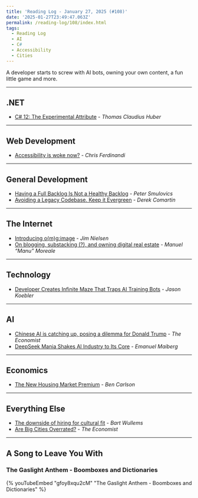 ```yaml
---
title: 'Reading Log - January 27, 2025 (#108)'
date: '2025-01-27T23:49:47.063Z'
permalink: /reading-log/108/index.html
tags:
  - Reading Log
  - AI
  - C#
  - Accessibility
  - Cities
---
```


A developer starts to screw with AI bots, owning your own content, a fun little game and more.
<!-- excerpt -->

---

## .NET

- [C# 12: The Experimental Attribute](https://www.thomasclaudiushuber.com/2024/12/09/csharp-12-experimental-attribute/) - *Thomas Claudius Huber*

---

## Web Development

- [Accessibility is woke now?](https://gomakethings.com/accessibility-is-woke-now/) - *Chris Ferdinandi*

---

## General Development

- [Having a Full Backlog Is Not a Healthy Backlog](https://dotneteers.net/having-a-full-backlog-is-not-a-healthy-backlog/) - *Peter Smulovics*
- [Avoiding a Legacy Codebase. Keep it Evergreen](https://codeopinion.com/avoiding-a-legacy-codebase-keep-it-evergreen/) - *Derek Comartin*

---

## The Internet

- [Introducing o(m)g:image](https://blog.jim-nielsen.com/2024/omgimg/) - *Jim Nielsen*
- [On blogging, substacking (?), and owning digital real estate](https://manuelmoreale.com/on-blogging-substacking-and-owning-digital-real-estate) - *Manuel “Manu” Moreale*

---

## Technology

- [Developer Creates Infinite Maze That Traps AI Training Bots](https://www.404media.co/developer-creates-infinite-maze-to-trap-ai-crawlers-in/) - *Jason Koebler*

---

## AI

- [Chinese AI is catching up, posing a dilemma for Donald Trump](https://www.economist.com/leaders/2025/01/23/chinese-ai-is-catching-up-posing-a-dilemma-for-donald-trump) - *The Economist*
- [DeepSeek Mania Shakes AI Industry to Its Core](https://www.404media.co/deepseek-mania-shakes-ai-industry-to-its-core/) - *Emanuel Maiberg*

---

## Economics

- [The New Housing Market Premium](https://awealthofcommonsense.com/2025/01/the-new-housing-market-premium/) - *Ben Carlson*

---

## Everything Else

- [The downside of hiring for cultural fit](https://bartwullems.blogspot.com/2024/12/the-downside-of-hiring-for-cultural-fit.html) - *Bart Wullems*
- [Are Big Cities Overrated?](https://www.economist.com/finance-and-economics/2025/01/16/are-big-cities-overrated) - *The Economist*

---

## A Song to Leave You With

### The Gaslight Anthem - Boomboxes and Dictionaries

{% youTubeEmbed "gfoy8xqu2cM" "The Gaslight Anthem - Boomboxes and Dictionaries" %}

